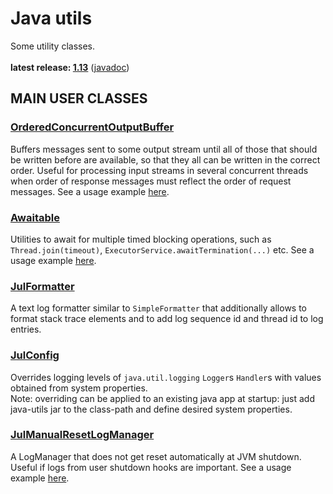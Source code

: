 # Java utils

Some utility classes.<br/>
<br/>
**latest release: [1.13](https://search.maven.org/artifact/pl.morgwai.base/java-utils/1.13/jar)**
([javadoc](https://javadoc.io/doc/pl.morgwai.base/java-utils/1.13))


## MAIN USER CLASSES

### [OrderedConcurrentOutputBuffer](src/main/java/pl/morgwai/base/concurrent/OrderedConcurrentOutputBuffer.java)
Buffers messages sent to some output stream until all of those that should be written before are available, so that they all can be written in the correct order. Useful for processing input streams in several concurrent threads when order of response messages must reflect the order of request messages. See a usage example [here](https://github.com/morgwai/grpc-utils/blob/v3.1/src/main/java/pl/morgwai/base/grpc/utils/OrderedConcurrentInboundObserver.java).

### [Awaitable](src/main/java/pl/morgwai/base/concurrent/Awaitable.java)
Utilities to await for multiple timed blocking operations, such as `Thread.join(timeout)`, `ExecutorService.awaitTermination(...)` etc. See a usage example [here](https://github.com/morgwai/grpc-utils/blob/v3.1/sample/src/main/java/pl/morgwai/samples/grpc/utils/SqueezedServer.java#L502).

### [JulFormatter](src/main/java/pl/morgwai/base/logging/JulFormatter.java)
A text log formatter similar to `SimpleFormatter` that additionally allows to format stack trace elements and to add log sequence id and thread id to log entries.

### [JulConfig](src/main/java/pl/morgwai/base/logging/JulConfig.java)
Overrides logging levels of `java.util.logging` `Logger`s `Handler`s with values obtained from system properties.<br/>
Note: overriding can be applied to an existing java app at startup: just add java-utils jar to the class-path and define desired system properties.

### [JulManualResetLogManager](src/main/java/pl/morgwai/base/logging/JulManualResetLogManager.java)
A LogManager that does not get reset automatically at JVM shutdown. Useful if logs from user shutdown hooks are important. See a usage example [here](https://github.com/morgwai/grpc-scopes/blob/v9.0/sample/src/main/java/pl/morgwai/samples/grpc/scopes/grpc/RecordStorageServer.java#L90).
